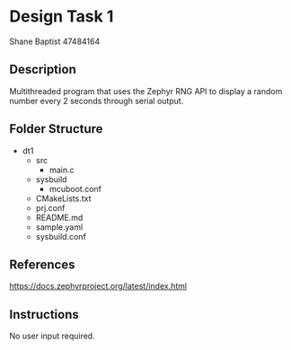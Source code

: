 # Design Task 1
Shane Baptist 47484164

## Description
Multithreaded program that uses the Zephyr RNG API to display a random number every 2 seconds through serial output. 

## Folder Structure
- dt1
    - src
        - main.c
    - sysbuild
        - mcuboot.conf
    - CMakeLists.txt
    - prj.conf
    - README.md
    - sample.yaml
    - sysbuild.conf

## References
https://docs.zephyrproject.org/latest/index.html

## Instructions
No user input required.